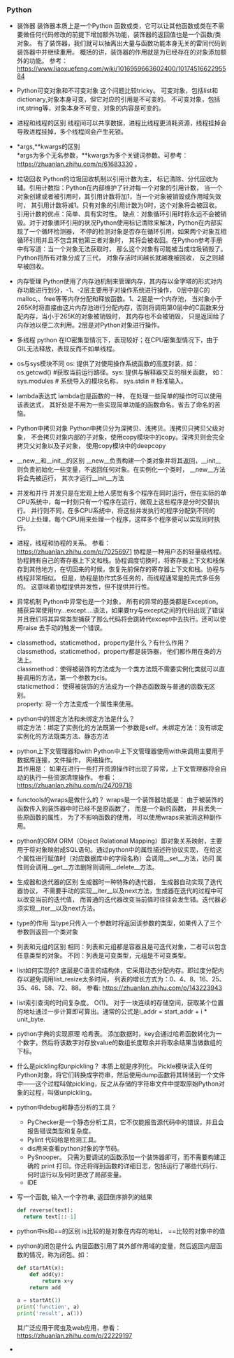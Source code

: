 
### Python
* 装饰器 
  装饰器本质上是一个Python 函数或类，它可以让其他函数或类在不需要做任何代码修改的前提下增加额外功能，装饰器的返回值也是一个函数/类对象。 有了装饰器，我们就可以抽离出大量与函数功能本身无关的雷同代码到装饰器中并继续重用。 概括的讲，装饰器的作用就是为已经存在的对象添加额外的功能。 参考： https://www.liaoxuefeng.com/wiki/1016959663602400/1017451662295584  
 
* Python可变对象和不可变对象 
  这个问题比较tricky。 可变对象，包括list和dictionary,对象本身可变，但它对应的引用是不可变的。 不可变对象，包括int,string等，对象本身不可变，对象的内容是可变的。

* 进程和线程的区别 
  线程间可以共享数据，进程比线程更消耗资源，线程挂掉会导致进程挂掉，多个线程间会产生死锁。

* *args,**kwargs的区别  
  *args为多个无名参数，**kwargs为多个关键词参数。可参考：https://zhuanlan.zhihu.com/p/61683330 。

* 垃圾回收 
  Python的垃圾回收机制以引用计数为主， 标记清除、分代回收为辅。引用计数指：Python在内部维护了针对每一个对象的引用计数， 当一个对象创建或者被引用时，其引用计数将加1，当一个对象被销毁或作用域失效时， 其引用计数将减1。只有对象的引用计数为0时，这个对象将会被回收。引用计数的优点：简单、具有实时性。 缺点：对象循环引用时将永远不会被销毁。对于对象循环引用的状况Python使用标记清除来解决，Python在内部实现了一个循环检测器， 不停的检测对象是否存在循环引用，如果两个对象互相循环引用并且不包含其他第三者对象时， 其将会被收回。在Python参考手册中有写道：当一个对象无法获取时， 那么这个对象有可能被当成垃圾销毁了。Python将所有对象分成了三代， 对象存活时间越长就越晚被回收， 反之则越早被回收。

* 内存管理 
  Python使用了内存池机制来管理内存，其内存以金字塔的形式对内存功能进行划分，-1、-2层主要用于对操作系统进行操作， 0层中是C的malloc,、free等等内存分配和释放函数。1、2层是一个内存池， 当对象小于265K时将直接由这片内存池进行分配内存，否则将调用第0层中的C函数来分配内存，当小于265K的对象被销毁时， 其内存也不会被销毁， 只是返回给了内存池以便二次利用。2层是对Python对象进行操作。

* 多线程 
  python 在IO密集型情况下，表现较好；在CPU密集型情况下，由于GIL无法释放，表现反而不如单线程。

* os与sys模块不同
  os: 提供了对使用操作系统函数的高度封装，如：os.getcwd() #获取当前运行路径。sys: 提供与解释器交互的相关函数， 如：sys.modules # 系统导入的模块名称， sys.stdin # 标准输入。

* lambda表达式 
  lambda也是函数的一种， 在处理一些简单的操作时可以使用该表达式， 其好处是不用为一些实现简单功能的函数命名。省去了命名的苦恼。

* Python中拷贝对象 
  Python中拷贝分为深拷贝、浅拷贝。浅拷贝只拷贝父级对象， 不会拷贝对象内部的子对象，使用copy模块中的copy。深拷贝则会完全拷贝父对象以及子对象， 使用copy模块中的deepcopy

* __new__和__init__的区别 
  __new__负责构建一个类对象并将其返回，__init__则负责初始化一些变量，不返回任何对象。在实例化一个类时， __new__方法将会先被运行， 其次才运行__init__方法

* 并发和并行 
  并发只是在宏观上给人感觉有多个程序在同时运行，但在实际的单CPU系统中，每一时刻只有一个程序在运行，微观上这些程序是分时交替执行。 并行则不同，在多CPU系统中，将这些并发执行的程序分配到不同的CPU上处理，每个CPU用来处理一个程序，这样多个程序便可以实现同时执行。

* 进程，线程和协程的关系。 
  参看： https://zhuanlan.zhihu.com/p/70256971 协程是一种用户态的轻量级线程。 协程拥有自己的寄存器上下文和栈。协程调度切换时，将寄存器上下文和栈保存到其他地方，在切回来的时候，恢复先前保存的寄存器上下文和栈。协程与线程非常相似。 但是，协程是协作式多任务的，而线程通常是抢先式多任务的。 这意味着协程提供并发性，但不提供并行性。

* 异常机制 
  Python中异常也是一个对象， 所有的异常的基类都是Exception。捕获异常使用try...except....语法，如果要try与except之间的代码出现了错误并且我们将其异常类型捕获了那么代码将会跳转代except中去执行。还可以使用raise 去手动的触发一个错误。

* classmethod，staticmethod，property是什么？有什么作用？  
  classmethod，staticmethod，property都是装饰器， 他们都作用在类的方法上。  
  classmethod：使得被装饰的方法成为一个类方法既不需要实例化类就可以直接调用的方法，第一个参数为cls。  
  staticmethod： 使得被装饰的方法成为一个静态函数既与普通的函数无区别。  
  property: 将一个方法变成一个属性来使用。 
  
* python中的绑定方法和未绑定方法是什么？  
  绑定方法：绑定了实例化的方法既第一个参数是self。未绑定方法：没有绑定实例化的方法既类方法、静态方法  
  
* python上下文管理器和with 
  Python中上下文管理器使用with来调用主要用于数据库连接，文件操作， 网络操作。  
  其作用是： 如果在进行一些打开资源操作时出现了异常，上下文管理器将会自动的执行一些资源清理操作。 
  参看： https://zhuanlan.zhihu.com/p/24709718
  
* functools的wraps是做什么的？ 
  wraps是一个装饰器功能是： 由于被装饰的函数传入到装饰器中时已经不是原函数了， 而是一个新的函数， 并且丢失一些原函数的属性， 为了不影响函数的使用， 可以使用wraps来抵消这种副作用。
  
* python的ORM
  ORM（Object Relational Mapping）即对象关系映射，主要用于将对象映射成SQL语句。通过python中的属性描述符协议实现， 在给这个属性进行赋值时（对应数据库中的字段名称）会调用__set__方法，访问  属性则会调用__get__方法删除则调用__delete__方法。
  
* 生成器和迭代器的区别
  生成器时一种特殊的迭代器， 生成器自动实现了迭代器协议， 不需要手动的实现__iter__以及next方法，生成器在迭代的过程中可以改变当前的迭代值， 而普通的迭代器改变当前值时往往会发生错。迭代器必须实现__iter__以及next方法。
  
* type的作用
  当type只传入一个参数时将返回该参数的类型，如果传入了三个参数则返回一个类对象
  
* 列表和元组的区别
  相同：列表和元组都是容器且是可迭代对象，二者可以包含任意类型的对象。
  不同：列表是可变类型，元组是不可变类型。
  
* list如何实现的?
  底层是C语言的结构体，它采用动态分配内存。即过度分配内存以避免调用list_resize太多时间， 列表的增长方式为：0、4、8、16、25、35、46、58、72、88。 参看: https://zhuanlan.zhihu.com/p/143223943

* list索引查询的时间复杂度。
  O(1)。 对于一块连续的存储空间，获取某个位置的地址通过一步计算即可算出。通常的公式是i_addr = start_addr + i * unit_byte.
  
* python字典的实现原理
  哈希表。 添加数据时，key会通过哈希函数转化为一个数字，然后将该数字对存放value的数组长度取余并将取余结果当做数组的下标。
  
* 什么是pickling和unpickling？
  本质上就是序列化。 Pickle模块读入任何Python对象，将它们转换成字符串，然后使用dump函数将其转储到一个文件中——这个过程叫做pickling，反之从存储的字符串文件中提取原始Python对象的过程，叫做unpickling。  

* python中debug和静态分析的工具？
  * PyChecker是一个静态分析工具，它不仅能报告源代码中的错误，并且会报告错误类型和复杂度。
  * Pylint 代码给是检测工具。
  * dis用来查看python对象的字节码。
  * PySnooper。 只需为要调试的函数添加一个装饰器即可，而不需要构建正确的 print 打印。你还将得到函数的详细日志，包括运行了哪些代码行、何时运行以及何时更改了局部变量。 
  * IDE

* 写一个函数, 输入一个字符串, 返回倒序排列的结果
  ```python
  def reverse(text):
    return text[::-1]
  ```

* python中is和==的区别
  is比较的是对象在内存的地址， ==比较的对象中的值
  
* python的闭包是什么
  内层函数引用了其外部作用域的变量，然后返回内层函数的情况，称为闭包。如：
  ```python
  def startAt(x):
      def add(y):
          return x+y
      return add
      
  a = startAt(1)
  print('function', a)
  print('result', a(1))
  ```
  其广泛应用于爬虫及web应用，参看： https://zhuanlan.zhihu.com/p/22229197
  
*   
